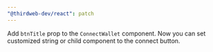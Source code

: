 ```yaml
---
"@thirdweb-dev/react": patch
---
```


Add `btnTitle` prop to the `ConnectWallet` component. Now you can set customized string or child component to the connect button.

